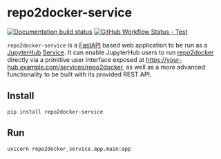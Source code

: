 # repo2docker-service

[![Documentation build status](https://img.shields.io/readthedocs/repo2docker-service?logo=read-the-docs)](https://repo2docker-service.readthedocs.io/en/latest/?badge=latest)
[![GitHub Workflow Status - Test](https://img.shields.io/github/workflow/status/consideratio/repo2docker-service/Test?logo=github&label=tests)](https://github.com/consideratio/repo2docker-service/actions)

`repo2docker-service` is a [FastAPI][] based web application to be run as a
[JupyterHub][] [Service][]. It can enable JupyterHub users to run
[repo2docker][] directly via a primitive user interface exposed at
https://your-hub.example.com/services/repo2docker, as well as a more advanced
functionality to be built with its provided REST API.

[jupyterhub]: https://github.com/jupyterhub/jupyterhub#readme
[service]: https://jupyterhub.readthedocs.io/en/stable/reference/services.html
[repo2docker]: https://github.com/jupyterhub/repo2docker#readme
[fastapi]: https://fastapi.tiangolo.com/

## Install

```shell
pip install repo2docker-service
```

## Run

```shell
uvicorn repo2docker_service.app.main:app
```
